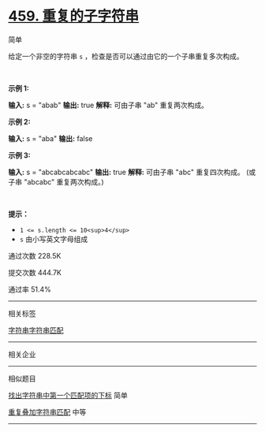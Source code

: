 # [459\. 重复的子字符串](https://leetcode.cn/problems/repeated-substring-pattern/)

简单

给定一个非空的字符串 `s` ，检查是否可以通过由它的一个子串重复多次构成。

&nbsp;

**示例 1:**

**输入:** s = "abab"
**输出:** true
**解释:** 可由子串 "ab" 重复两次构成。

**示例 2:**

**输入:** s = "aba"
**输出:** false

**示例 3:**

**输入:** s = "abcabcabcabc"
**输出:** true
**解释:** 可由子串 "abc" 重复四次构成。 (或子串 "abcabc" 重复两次构成。)

&nbsp;

**提示：**

- `1 <= s.length <= 10<sup>4</sup>`
- `s` 由小写英文字母组成

通过次数 228.5K

提交次数 444.7K

通过率 51.4%

* * *

相关标签

[字符串](https://leetcode.cn/tag/string/)[字符串匹配](https://leetcode.cn/tag/string-matching/)

* * *

相关企业

* * *

相似题目

[找出字符串中第一个匹配项的下标](https://leetcode.cn/problems/find-the-index-of-the-first-occurrence-in-a-string/) 简单

[重复叠加字符串匹配](https://leetcode.cn/problems/repeated-string-match/) 中等

* * *